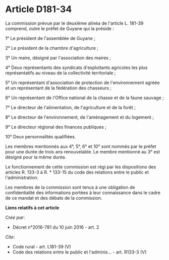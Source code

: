 # Article D181-34

La commission prévue par le deuxième alinéa de l'article L. 181-39 comprend, outre le préfet de Guyane qui la préside : 

1° Le président de l'assemblée de Guyane ; 

2° Le président de la chambre d'agriculture ; 

3° Un maire, désigné par l'association des maires ; 

4° Deux représentants des syndicats d'exploitants agricoles les plus représentatifs au niveau de la collectivité
territoriale ; 

5° Un représentant d'association de protection de l'environnement agréée et un représentant de la fédération des chasseurs ; 

6° Un représentant de l'Office national de la chasse et de la faune sauvage ; 

7° Le directeur de l'alimentation, de l'agriculture et de la forêt ; 

8° Le directeur de l'environnement, de l'aménagement et du logement ; 

9° Le directeur régional des finances publiques ; 

10° Deux personnalités qualifiées. 

Les membres mentionnés aux 4°, 5°, 6° et 10° sont nommés par le préfet pour une durée de trois ans renouvelable. Le membre
mentionné au 3° est désigné pour la même durée. 

Le fonctionnement de cette commission est régi par les dispositions des articles R. 133-3 à R. * 133-15 du code des relations
entre le public et l'administration. 

Les membres de la commission sont tenus à une obligation de confidentialité des informations portées à leur connaissance dans
le cadre de ce mandat et des débats de la commission.

**Liens relatifs à cet article**

_Créé par_:

  - Décret n°2016-781 du 10 juin 2016 - art. 2

_Cite_:

  - Code rural - art. L181-39 (V)
  - Code des relations entre le public et l'adminis... - art. R133-3 (V)
